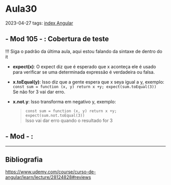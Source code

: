 # Aula30
2023-04-27
tags: [index Angular](../index%20Angular.md)

## - Mod 105 - : Cobertura de teste

!!! Siga o padrão da última aula, aqui estou falando da sintaxe de dentro do it

* **expect(x)**: O expect diz que é esperado que x aconteça ele é usado para verificar se uma determinada expressão é verdadeira ou falsa.

* **x.toEqual(y)**: Isso diz que a gente espera que x seya igual a y, exemplo: <br>`const sum = function (x, y) return x +y; expect(sum.toEqual(3))`<br> Se não for 3 vai dar erro.

* **x.not.y**: Isso transforma em negativo y, exemplo:
	> `const sum = function (x, y) return x +y; expect(sum.not.toEqual(3))`  
	Isso vai dar erro quando o resultado for 3
	


## - Mod  - :



-----------------------------------------------
## Bibliografia

https://www.udemy.com/course/curso-de-angular/learn/lecture/28124828#reviews